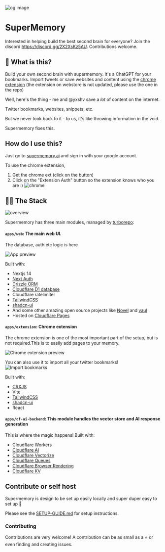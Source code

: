 ![og image](https://supermemory.ai/og-image.png)

# SuperMemory

Interested in helping build the best second brain for everyone? Join the discord https://discord.gg/2X2XsKz5AU. Contributions welcome.

## 👀 What is this?

Build your own second brain with supermemory. It's a ChatGPT for your bookmarks. Import tweets or save websites and content using the [chrome extension](https://chromewebstore.google.com/detail/supermemory/afpgkkipfdpeaflnpoaffkcankadgjfc?hl=en-GB&authuser=0) (the extension on webstore is not updated, please use the one in the repo)

Well, here's the thing - me and @yxshv save a _lot_ of content on the internet.

Twitter bookmarks, websites, snippets, etc.

But we never look back to it - to us, it's like throwing information in the void.

Supermemory fixes this.

## How do I use this?

Just go to [supermemory.ai](https://supermemory.ai) and sign in with your google account.

To use the chrome extension,

1. Get the chrome ext (click on the button)
2. Click on the "Extension Auth" button so the extension knows who you are :)
   ![chrome](https://i.dhr.wtf/r/Clipboard_Apr_15,_2024_at_10.47 AM.png)

## 👨‍💻 The Stack

![overview](https://i.dhr.wtf/r/Clipboard_Apr_14,_2024_at_4.52 PM.png)

Supermemory has three main modules, managed by [turborepo](https://turbo.build):

#### `apps/web`: The main web UI.

The database, auth etc logic is here

![App preview](https://i.dhr.wtf/r/Clipboard_Apr_14,_2024_at_4.10 PM.png)

Built with:

- Nextjs 14
- [Next Auth](https://next-auth.js.org/)
- [Drizzle ORM](https://drizzle.team/)
- [Cloudflare D1 database](https://developers.cloudflare.com/d1/get-started/)
- Cloudflare ratelimiter
- [TailwindCSS](https://tailwindcss.com)
- [shadcn-ui](https://ui.shadcn.com)
- And some other amazing open source projects like [Novel](https://novel.sh) and [vaul](https://vaul.emilkowal.ski/)
- Hosted on [Cloudflare Pages](https://pages.cloudflare.com/)

#### `apps/extension`: Chrome extension

The chrome extension is one of the most important part of the setup, but is not required.This is to easily add pages to your memory.

![Chrome extension preview](https://i.dhr.wtf/r/Clipboard_Apr_14,_2024_at_3.54 PM.png)

You can also use it to import all your twitter bookmarks!
![Import bookmarks](https://i.dhr.wtf/r/Clipboard_Apr_14,_2024_at_3.56 PM.png)

Built with:

- [CRXJS](https://crxjs.dev/vite-plugin/getting-started/react/create-project)
- Vite
- [TailwindCSS](https://tailwindcss.com)
- [shadcn-ui](https://ui.shadcn.com)
- React

#### `apps/cf-ai-backend`: This module handles the vector store and AI response generation

This is where the magic happens!
Built with:

- Cloudflare Workers
- [Cloudflare AI](https://ai.cloudflare.com)
- [Cloudflare Vectorize](https://developers.cloudflare.com/vectorize/)
- [Cloudflare Queues](https://developers.cloudflare.com/queues/)
- [Cloudflare Browser Rendering](https://developers.cloudflare.com/browser-rendering/)
- [Cloudflare KV](https://developers.cloudflare.com/kv)

## Contribute or self host

Supermemory is design to be set up easily locally and super duper easy to set up 💫

Please see the [SETUP-GUIDE.md](SETUP-GUIDE.md) for setup instructions.

### Contributing

Contributions are very welcome! A contribution can be as small as a ⭐ or even finding and creating issues.
